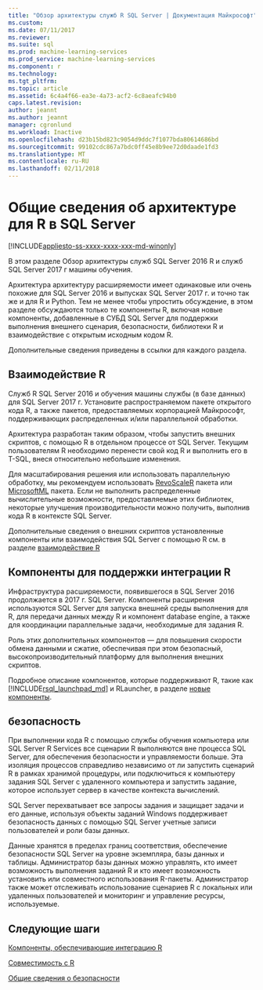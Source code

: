 ```yaml
---
title: "Обзор архитектуры служб R SQL Server | Документация Майкрософт"
ms.custom: 
ms.date: 07/11/2017
ms.reviewer: 
ms.suite: sql
ms.prod: machine-learning-services
ms.prod_service: machine-learning-services
ms.component: r
ms.technology: 
ms.tgt_pltfrm: 
ms.topic: article
ms.assetid: 6c4a4f66-ea3e-4a73-acf2-6c8aeafc94b0
caps.latest.revision: 
author: jeannt
ms.author: jeannt
manager: cgronlund
ms.workload: Inactive
ms.openlocfilehash: d23b15bd823c9054d9ddc7f1077bda80614686bd
ms.sourcegitcommit: 99102cdc867a7bdc0ff45e8b9ee72d0daade1fd3
ms.translationtype: MT
ms.contentlocale: ru-RU
ms.lasthandoff: 02/11/2018
---
```

# <a name="architecture-overview-for-r-in-sql-server"></a>Общие сведения об архитектуре для R в SQL Server
[!INCLUDE[appliesto-ss-xxxx-xxxx-xxx-md-winonly](../../includes/appliesto-ss-xxxx-xxxx-xxx-md-winonly.md)]

В этом разделе Обзор архитектуры служб SQL Server 2016 R и служб SQL Server 2017 г машины обучения.

Архитектура архитектуру расширяемости имеет одинаковые или очень похожие для SQL Server 2016 и выпусках SQL Server 2017 г. и точно так же и для R и Python. Тем не менее чтобы упростить обсуждение, в этом разделе обсуждаются только те компоненты R, включая новые компоненты, добавленные в СУБД SQL Server для поддержки выполнения внешнего сценария, безопасности, библиотеки R и взаимодействие с открытым исходным кодом R.

Дополнительные сведения приведены в ссылки для каждого раздела.

## <a name="r-interoperability"></a>Взаимодействие R

Служб R SQL Server 2016 и обучения машины службы (в базе данных) для SQL Server 2017 г. Установите распространяемом пакете открытого кода R, а также пакетов, предоставляемых корпорацией Майкрософт, поддерживающих распределенных и/или параллельной обработки.

Архитектура разработан таким образом, чтобы запустить внешних скриптов, с помощью R в отдельном процессе от SQL Server. Текущим пользователям R необходимо перенести свой код R и выполнить его в T-SQL, внеся относительно небольшие изменения.

Для масштабирования решения или использовать параллельную обработку, мы рекомендуем использовать [RevoScaleR](https://docs.microsoft.com/r-server/r-reference/revoscaler/revoscaler) пакета или [MicrosoftML](https://docs.microsoft.com/r-server/r-reference/microsoftml/microsoftml-package) пакета. Если не выполнить распределенные вычислительные возможности, предоставляемые этих библиотек, некоторые улучшения производительности можно получить, выполнив кода R в контексте SQL Server.

Дополнительные сведения о внешних скриптов установленные компоненты или взаимодействия SQL Server с помощью R см. в разделе [взаимодействие R](../../advanced-analytics/r/r-interoperability-in-sql-server.md)

## <a name="components-to-support-r-integration"></a>Компоненты для поддержки интеграции R

Инфраструктура расширяемости, появившегося в SQL Server 2016 продолжается в 2017 г. SQL Server. Компоненты расширения используются SQL Server для запуска внешней среды выполнения для R, для передачи данных между R и компонент database engine, а также для координации параллельные задачи, необходимые для задания R.

Роль этих дополнительных компонентов — для повышения скорости обмена данными и сжатие, обеспечивая при этом безопасный, высокопроизводительный платформу для выполнения внешних скриптов.

Подробное описание компонентов, которые поддерживают R, такие как [!INCLUDE[rsql_launchpad_md](../../includes/rsql-launchpad-md.md)] и RLauncher, в разделе [новые компоненты](../../advanced-analytics/r/new-components-in-sql-server-to-support-r.md).

## <a name="security"></a>безопасность

При выполнении кода R с помощью службы обучения компьютера или SQL Server R Services все сценарии R выполняются вне процесса SQL Server, для обеспечения безопасности и управляемости больше. Эта изоляция процессов справедливо независимо от ли запустить сценарий R в рамках хранимой процедуры, или подключиться к компьютеру задания SQL Server с удаленного компьютера и запустить задание, которое использует сервер в качестве контекста вычислений.

SQL Server перехватывает все запросы задания и защищает задачи и его данные, используя объекты заданий Windows поддерживает безопасность данных с помощью SQL Server учетные записи пользователей и роли базы данных.

Данные хранятся в пределах границ соответствия, обеспечение безопасности SQL Server на уровне экземпляра, базы данных и таблицы. Администратор базы данных можно управлять, кто имеет возможность выполнения заданий R и кто имеет возможность установить или совместного использования R-пакеты. Администратор также может отслеживать использование сценариев R с локальных или удаленных пользователей и мониторинг и управление ресурсы, используемые.

## <a name="next-steps"></a>Следующие шаги

[Компоненты, обеспечивающие интеграцию R](new-components-in-sql-server-to-support-r.md)

[Совместимость с R](r-interoperability-in-sql-server.md)

[Общие сведения о безопасности](security-overview-sql-server-r.md)
